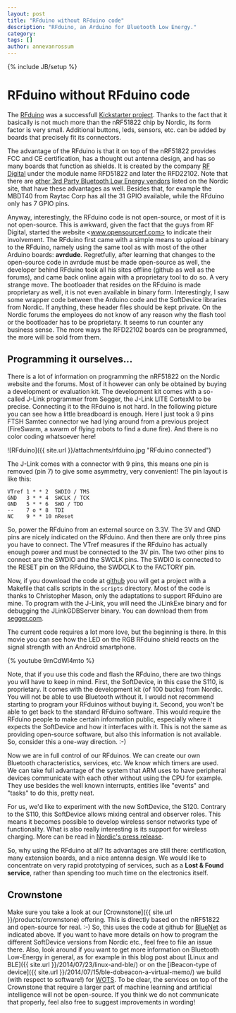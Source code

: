 ```yaml
---
layout: post
title: "RFduino without RFduino code"
description: "RFduino, an Arduino for Bluetooth Low Energy."
category: 
tags: []
author: annevanrossum
---
```

{% include JB/setup %}

# RFduino without RFduino code

The [RFduino](http://www.rfduino.com/) was a successfull [Kickstarter project](https://www.kickstarter.com/projects/1608192864/rfduino-iphone-bluetooth-40-arduino-compatible-boa). Thanks to the fact that it basically is not much more than the nRF51822 chip by Nordic, its form factor is very small. Additional buttons, leds, sensors, etc. can be added by boards that precisely fit its connectors.

The advantage of the RFduino is that it on top of the nRF51822 provides FCC and CE certification, has a thought out antenna design, and has so many boards that function as shields. It is created by the company [RF Digital](http://rfdigital.com/) under the module name RFD51822 and later the RFD22102. Note that there are [other 3rd Party Bluetooth Low Energy vendors](http://www.nordicsemi.com/eng/Products/3rd-Party-Bluetooth-low-energy-Modules) listed on the Nordic site, that have these advantages as well. Besides that, for example the MBDT40 from Raytac Corp has all the 31 GPIO available, while the RFduino only has 7 GPIO pins.

Anyway, interestingly, the RFduino code is not open-source, or most of it is not open-source. This is awkward, given the fact that the guys from RF Digital, started the website <www.opensourcerf.com> to indicate their involvement. The RFduino first came with a simple means to upload a binary to the RFduino, namely using the same tool as with most of the other Arduino boards: __avrdude__. Regretfully, after learning that changes to the open-source code in avrdude must be made open-source as well, the developer behind RFduino took all his sites offline (github as well as the forums), and came back online again with a proprietary tool to do so. A very strange move. The bootloader that resides on the RFduino is made proprietary as well, it is not even available in binary form. Interestingly, I saw some wrapper code between the Arduino code and the SoftDevice libraries from Nordic. If anything, these header files should be kept private. On the Nordic forums the employees do not know of any reason why the flash tool or the bootloader has to be proprietary. It seems to run counter any business sense. The more ways the RFD22102 boards can be programmed, the more will be sold from them.

## Programming it ourselves...

There is a lot of information on programming the nRF51822 on the Nordic website and the forums. Most of it however can only be obtained by buying a development or evaluation kit. The development kit comes with a so-called J-Link programmer from Segger, the J-Link LITE CortexM to be precise. Connecting it to the RFduino is not hard. In the following picture you can see how a little breadboard is enough. Here I just took a 9 pins FTSH Samtec connector we had lying around from a previous project (FireSwarm, a swarm of flying robots to find a dune fire). And there is no color coding whatsoever here!

![RFduino]({{ site.url }}/attachments/rfduino.jpg "RFduino connected")

The J-Link comes with a connector with 9 pins, this means one pin is removed (pin 7) to give some asymmetry, very convenient! The pin layout is like this:

    VTref 1 * * 2  SWDIO / TMS
    GND   3 * * 4  SWCLK / TCK
    GND   5 * * 6  SWO / TDO
    --    7 o * 8  TDI
    NC    9 * * 10 nReset

So, power the RFduino from an external source on 3.3V. The 3V and GND pins are nicely indicated on the RFduino. And then there are only three pins you have to connect. The VTref measures if the RFduino has actually enough power and must be connected to the 3V pin. The two other pins to connect are the SWDIO and the SWCLK pins. The SWDIO is connected to the RESET pin on the RFduino, the SWDCLK to the FACTORY pin.

Now, if you download the code at [github](https://github.com/mrquincle/bluenet) you will get a project with a Makefile that calls scripts in the `scripts` directory. Most of the code is thanks to Christopher Mason, only the adaptations to support RFduino are mine. To program with the J-Link, you will need the JLinkExe binary and for debugging the JLinkGDBServer binary. You can download them from [segger.com](http://www.segger.com/jlink-software.html).

The current code requires a lot more love, but the beginning is there. In this movie you can see how the LED on the RGB RFduino shield reacts on the signal strength with an Android smartphone. 

{% youtube 9rnCdWl4mto %}

Note, that if you use this code and flash the RFduino, there are two things you will have to keep in mind. First, the SoftDevice, in this case the S110, is proprietary. It comes with the development kit (of 100 bucks) from Nordic. You will not be able to use Bluetooth without it. I would not recommend starting to program your RFduinos without buying it. Second, you won't be able to get back to the standard RFduino software. This would require the RFduino people to make certain information public, especially where it expects the SoftDevice and how it interfaces with it. This is not the same as providing open-source software, but also this information is not available. So, consider this a one-way direction. :-)

Now we are in full control of our RFduinos. We can create our own Bluetooth characteristics, services, etc. We know which timers are used. We can take full advantage of the system that ARM uses to have peripheral devices communicate with each other without using the CPU for example. They use besides the well known interrupts, entities like "events" and "tasks" to do this, pretty neat.

For us, we'd like to experiment with the new SoftDevice, the S120. Contrary to the S110, this SoftDevice allows mixing central and observer roles. This means it becomes possible to develop wireless sensor networks type of functionality. What is also really interesting is its support for wireless charging. More can be read in [Nordic's press release](http://www.prnewswire.com/news-releases/nordic-semiconductor-announces-bluetooth-smart-solution-for-rezence-wireless-charging-and-the-s120-8-link-central-role-bluetooth-low-energy-softdevice-for-the-nrf51822-enabling-charge-pads-with-support-for-simultaneous-charging--236655491.html).

So, why using the RFduino at all? Its advantages are still there: certification, many extension boards, and a nice antenna design. We would like to concentrate on very rapid prototyping of services, such as a **Lost & Found service**, rather than spending too much time on the electronics itself.

## Crownstone

Make sure you take a look at our [Crownstone]({{ site.url }}/products/crownstone) offering. This is directly based on the nRF51822 and open-source for real. :-) So, this uses the code at github for [BlueNet](https://github.com/mrquincle/bluenet) as indicated above. If you want to have more details on how to program the different SoftDevice versions from Nordic etc., feel free to file an issue there. Also, look around if you want to get more information on Bluetooth Low-Energy in general, as for example in this blog post about [Linux and BLE]({{ site.url }}/2014/07/23/linux-and-ble/) or on the [iBeacon-type of device]({{ site.url }}/2014/07/15/ble-dobeacon-a-virtual-memo/) we build (with respect to software!) for [WOTS](http://wots.nl). To be clear, the services on top of the Crownstone that require a larger part of machine learning and artificial intelligence will not be open-source. If you think we do not communicate that properly, feel also free to suggest improvements in wording!

